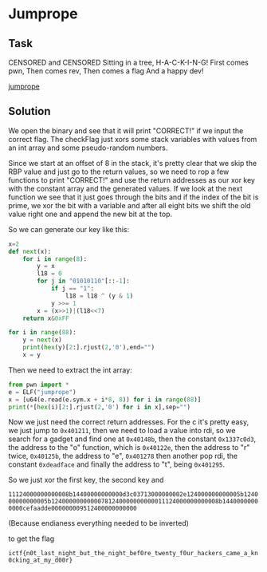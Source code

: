 # Jumprope

## Task

CENSORED and CENSORED Sitting in a tree, H-A-C-K-I-N-G! First comes pwn, Then comes rev, Then comes a flag And a happy dev!

[jumprope](https://imaginaryctf.org/r/BAE3-jumprope)

## Solution

We open the binary and see that it will print "CORRECT!"
if we input the correct flag. The checkFlag just xors
some stack variables with values from an int array and some
pseudo-random numbers.

Since we start at an offset of 8 in the stack, it's pretty
clear that we skip the RBP value and just go to the return values,
so we need to rop a few functions to print "CORRECT!" and use
the return addresses as our xor key with the constant array and
the generated values. If we look at the next function we see that
it just goes through the bits and if the index of the bit is prime,
we xor the bit with a variable and after all eight bits we shift the
old value right one and append the new bit at the top.

So we can generate our key like this:

```python
x=2
def next(x):
    for i in range(8):
        y = x
        l18 = 0
        for j in "01010110"[::-1]:
            if j == "1":
                l18 = l18 ^ (y & 1)
            y >>= 1
        x = (x>>1)|(l18<<7)
    return x&0xFF

for i in range(88):
    y = next(x)
    print(hex(y)[2:].rjust(2,'0'),end="")
    x = y
```

Then we need to extract the int array:

```python
from pwn import *
e = ELF("jumprope")
x = [u64(e.read(e.sym.x + i*8, 8)) for i in range(88)]
print(*[hex(i)[2:].rjust(2,'0') for i in x],sep="")
```

Now we just need the correct return addresses.
For the c it's pretty easy, we just jump to
`0x401211`, then we need to load a value into
rdi, so we search for a gadget and find one at
`0x40148b`, then the constant `0x1337c0d3`,
the address to the "o" function, which is
`0x40122e`, then the address to "r" twice,
`0x40125b`, the address to "e", `0x401278`
then another pop rdi, the constant
`0xdeadface` and finally the address to
"t", being `0x401295`.

So we just xor the first key, the second key and

`11124000000000008b14400000000000d3c03713000000002e124000000000005b124000000000005b12400000000000781240000000000011124000000000008b14400000000000cefaadde000000009512400000000000`

(Because endianess everything needed to be inverted)

to get the flag

`ictf{n0t_last_night_but_the_night_bef0re_twenty_f0ur_hackers_came_a_kn0cking_at_my_d00r}`


